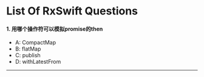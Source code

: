 # List Of RxSwift Questions



#### 1. 用哪个操作符可以模拟promise的then

- A: CompactMap
- B: flatMap
- C: publish
- D: withLatestFrom

----



